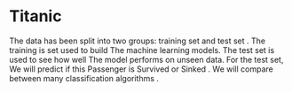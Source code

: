 # Titanic
The data has been split into two groups: 
training set and test set .
The training is set used to build The machine learning models.
The test set is used to see how well The model performs on unseen data. 
For the test set, We will predict if this Passenger is Survived or Sinked .
We will compare between many classification algorithms .
